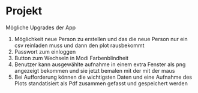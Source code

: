 # Projekt
 Mögliche Upgrades der App
 1. Möglichkeit neue Person zu erstellen und das die neue Person nur ein csv reinladen muss und dann den plot rausbekommt
 2. Passwort zum einloggen
 3. Button zum Wechseln in Modi Farbenblindheit
 4. Benutzer kann ausgewählte aufnahme in einem extra Fenster als png angezeigt bekommen und sie jetzt bemalen mit der mit der maus
 5. Bei Aufforderung können die wichtigsten Daten und eine Aufnahme des Plots standatisiert als Pdf zusammen gefasst und gespeichert werden
